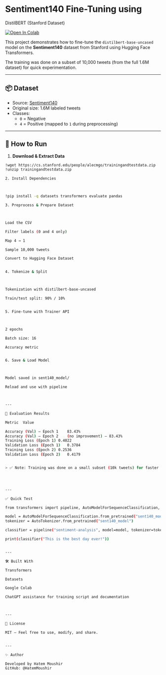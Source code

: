 # Sentiment140 Fine-Tuning using
DistilBERT (Stanford Dataset)

[![Open In Colab](https://colab.research.google.com/assets/colab-badge.svg)](https://colab.research.google.com/github/HatemMoushir/sentiment/blob/main/sentiment140_distilbert.ipynb)

This project demonstrates how to fine-tune the `distilbert-base-uncased` model on the **Sentiment140** dataset from Stanford using Hugging Face Transformers.

The training was done on a subset of 10,000 tweets (from the full 1.6M dataset) for quick experimentation.

---

## 📦 Dataset

- Source: [Sentiment140](https://cs.stanford.edu/people/alecmgo/trainingandtestdata.zip)
- Original size: 1.6M labeled tweets
- Classes:  
  - `0` = Negative  
  - `4` = Positive (mapped to `1` during preprocessing)

---

## 🚀 How to Run

1. **Download & Extract Data**
```bash
!wget https://cs.stanford.edu/people/alecmgo/trainingandtestdata.zip
!unzip trainingandtestdata.zip

2. Install Dependencies



!pip install -q datasets transformers evaluate pandas

3. Preprocess & Prepare Dataset



Load the CSV

Filter labels (0 and 4 only)

Map 4 → 1

Sample 10,000 tweets

Convert to Hugging Face Dataset


4. Tokenize & Split



Tokenization with distilbert-base-uncased

Train/test split: 90% / 10%


5. Fine-tune with Trainer API



2 epochs

Batch size: 16

Accuracy metric


6. Save & Load Model



Model saved in sent140_model/

Reload and use with pipeline



---

🧪 Evaluation Results

Metric	Value

Accuracy (Val) – Epoch 1	83.43%
Accuracy (Val) – Epoch 2	(no improvement) – 83.43%
Training Loss (Epoch 1)	0.4022
Validation Loss (Epoch 1)	0.3784
Training Loss (Epoch 2)	0.2536
Validation Loss (Epoch 2)	0.4179


> ✅ Note: Training was done on a small subset (10k tweets) for faster experimentation on Google Colab.




---

✅ Quick Test

from transformers import pipeline, AutoModelForSequenceClassification, AutoTokenizer

model = AutoModelForSequenceClassification.from_pretrained("sent140_model")
tokenizer = AutoTokenizer.from_pretrained("sent140_model")

classifier = pipeline("sentiment-analysis", model=model, tokenizer=tokenizer)

print(classifier("This is the best day ever!"))


---

🛠 Built With

Transformers

Datasets

Google Colab

ChatGPT assistance for training script and documentation



---

📜 License

MIT – Feel free to use, modify, and share.


---

✨ Author

Developed by Hatem Moushir
GitHub: @HatemMoushir
